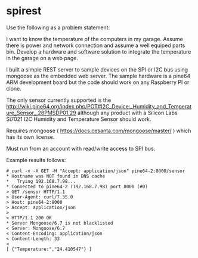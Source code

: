 # spirest

Use the following as a problem statement:

I want to know the temperature of the computers in my garage.  Assume there is
power and network connection and assume a well equiped parts bin. Develop a
hardware and software solution to integrate the temperature in the garage on a
web page.

I built a simple REST server to sample devices on the SPI or I2C bus using
mongoose as the embedded web server.  The sample hardware is a pine64 ARM
development board but the code should work on any Raspberry PI or clone.

The only sensor currently supported is the
http://wiki.pine64.org/index.php/POT#I2C_Device:_Humidity_and_Temperature_Sensor_.28PMSDP01.29
although any product with a Silicon Labs Si7021 I2C Humidity and Temperature
Sensor should work.

Requires mongoose ( https://docs.cesanta.com/mongoose/master/ ) which has its own license.

Must run from an account with read/write access to SPI bus.

Example results follows:

```
# curl -v -X GET -H "Accept: application/json" pine64-2:8000/sensor
* Hostname was NOT found in DNS cache
*   Trying 192.168.7.98...
* Connected to pine64-2 (192.168.7.98) port 8000 (#0)
> GET /sensor HTTP/1.1
> User-Agent: curl/7.35.0
> Host: pine64-2:8000
> Accept: application/json
>
< HTTP/1.1 200 OK
* Server Mongoose/6.7 is not blacklisted
< Server: Mongoose/6.7
< Content-Encoding: application/json
< Content-Length: 33
<
[ {"Temperature:","24.410547"} ]
```
